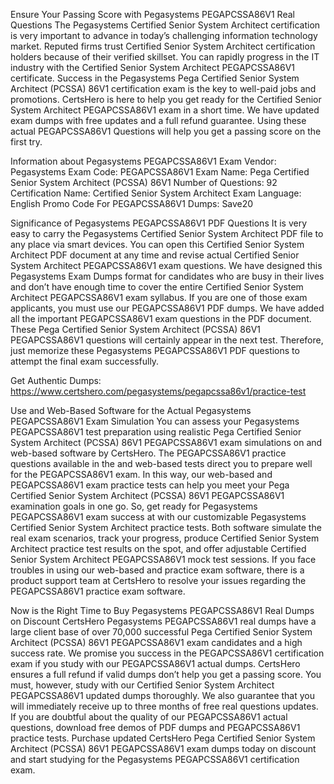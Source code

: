 Ensure Your Passing Score with Pegasystems PEGAPCSSA86V1 Real Questions
The Pegasystems Certified Senior System Architect certification is very important to advance in today’s challenging information technology market. Reputed firms trust Certified Senior System Architect certification holders because of their verified skillset. You can rapidly progress in the IT industry with the Certified Senior System Architect PEGAPCSSA86V1 certificate. Success in the Pegasystems Pega Certified Senior System Architect (PCSSA) 86V1 certification exam is the key to well-paid jobs and promotions. CertsHero is here to help you get ready for the Certified Senior System Architect PEGAPCSSA86V1 exam in a short time. We have updated exam dumps with free updates and a full refund guarantee. Using these actual PEGAPCSSA86V1 Questions will help you get a passing score on the first try.

Information about Pegasystems PEGAPCSSA86V1 Exam
Vendor: Pegasystems
Exam Code: PEGAPCSSA86V1
Exam Name: Pega Certified Senior System Architect (PCSSA) 86V1
Number of Questions: 92
Certification Name: Certified Senior System Architect
Exam Language: English
Promo Code For PEGAPCSSA86V1 Dumps: Save20


Significance of Pegasystems PEGAPCSSA86V1 PDF Questions
It is very easy to carry the Pegasystems Certified Senior System Architect PDF file to any place via smart devices. You can open this Certified Senior System Architect PDF document at any time and revise actual Certified Senior System Architect PEGAPCSSA86V1 exam questions. We have designed this Pegasystems Exam Dumps format for candidates who are busy in their lives and don’t have enough time to cover the entire Certified Senior System Architect PEGAPCSSA86V1 exam syllabus. If you are one of those exam applicants, you must use our PEGAPCSSA86V1 PDF dumps. We have added all the important PEGAPCSSA86V1 exam questions in the PDF document. These Pega Certified Senior System Architect (PCSSA) 86V1 PEGAPCSSA86V1 questions will certainly appear in the next test. Therefore, just memorize these Pegasystems PEGAPCSSA86V1 PDF questions to attempt the final exam successfully.

Get Authentic Dumps: https://www.certshero.com/pegasystems/pegapcssa86v1/practice-test

Use and Web-Based Software for the Actual Pegasystems PEGAPCSSA86V1 Exam Simulation
You can assess your Pegasystems PEGAPCSSA86V1 test preparation using realistic Pega Certified Senior System Architect (PCSSA) 86V1 PEGAPCSSA86V1 exam simulations on and web-based software by CertsHero. The PEGAPCSSA86V1 practice questions available in the and web-based tests direct you to prepare well for the PEGAPCSSA86V1 exam. In this way, our web-based and PEGAPCSSA86V1 exam practice tests can help you meet your Pega Certified Senior System Architect (PCSSA) 86V1 PEGAPCSSA86V1 examination goals in one go. So, get ready for Pegasystems PEGAPCSSA86V1 exam success at with our customizable Pegasystems Certified Senior System Architect practice tests. Both software simulate the real exam scenarios, track your progress, produce Certified Senior System Architect practice test results on the spot, and offer adjustable Certified Senior System Architect PEGAPCSSA86V1 mock test sessions. If you face troubles in using our web-based and practice exam software, there is a product support team at CertsHero to resolve your issues regarding the PEGAPCSSA86V1 practice exam software.



Now is the Right Time to Buy Pegasystems PEGAPCSSA86V1 Real Dumps on Discount
CertsHero Pegasystems PEGAPCSSA86V1 real dumps have a large client base of over 70,000 successful Pega Certified Senior System Architect (PCSSA) 86V1 PEGAPCSSA86V1 exam candidates and a high success rate. We promise you success in the PEGAPCSSA86V1 certification exam if you study with our PEGAPCSSA86V1 actual dumps. CertsHero ensures a full refund if valid dumps don’t help you get a passing score. You must, however, study with our Certified Senior System Architect PEGAPCSSA86V1 updated dumps thoroughly. We also guarantee that you will immediately receive up to three months of free real questions updates. If you are doubtful about the quality of our PEGAPCSSA86V1 actual questions, download free demos of PDF dumps and PEGAPCSSA86V1 practice tests. Purchase updated CertsHero Pega Certified Senior System Architect (PCSSA) 86V1 PEGAPCSSA86V1 exam dumps today on discount and start studying for the Pegasystems PEGAPCSSA86V1 certification exam.
